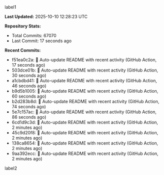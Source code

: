 
label1 
<!-- ACTIVITY_START -->
**Last Updated:** 2025-10-10 12:28:23 UTC

**Repository Stats:**
- Total Commits: 67070
- Last Commit: 17 seconds ago

**Recent Commits:**
- f51ea0c2a: 🤖 Auto-update README with recent activity (GitHub Action, 17 seconds ago)
- 503dce01b: 🤖 Auto-update README with recent activity (GitHub Action, 30 seconds ago)
- a1cbdbd41: 🤖 Auto-update README with recent activity (GitHub Action, 46 seconds ago)
- b9d5b1005: 🤖 Auto-update README with recent activity (GitHub Action, 60 seconds ago)
- b2d283b8d: 🤖 Auto-update README with recent activity (GitHub Action, 74 seconds ago)
- 5e7c157ac: 🤖 Auto-update README with recent activity (GitHub Action, 86 seconds ago)
- 6cd1d9c3d: 🤖 Auto-update README with recent activity (GitHub Action, 2 minutes ago)
- 45c9d20f8: 🤖 Auto-update README with recent activity (GitHub Action, 2 minutes ago)
- 138ca8654: 🤖 Auto-update README with recent activity (GitHub Action, 2 minutes ago)
- 9aa392ecc: 🤖 Auto-update README with recent activity (GitHub Action, 2 minutes ago)
<!-- ACTIVITY_END -->

label2
